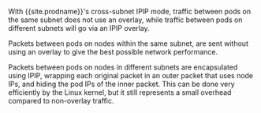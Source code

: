 With {{site.prodname}}'s cross-subnet IPIP mode, traffic between pods on the same subnet does not use an overlay, while traffic between pods on different subnets will go via an IPIP overlay. 

Packets between pods on nodes within the same subnet, are sent without using an overlay to give the best possible network performance.

Packets between pods on nodes in different subnets are encapsulated using IPIP, wrapping each original packet in an outer packet that uses node IPs, and hiding the pod IPs of the inner packet. This can be done very efficiently by the Linux kernel, but it still represents a small overhead compared to non-overlay traffic.

